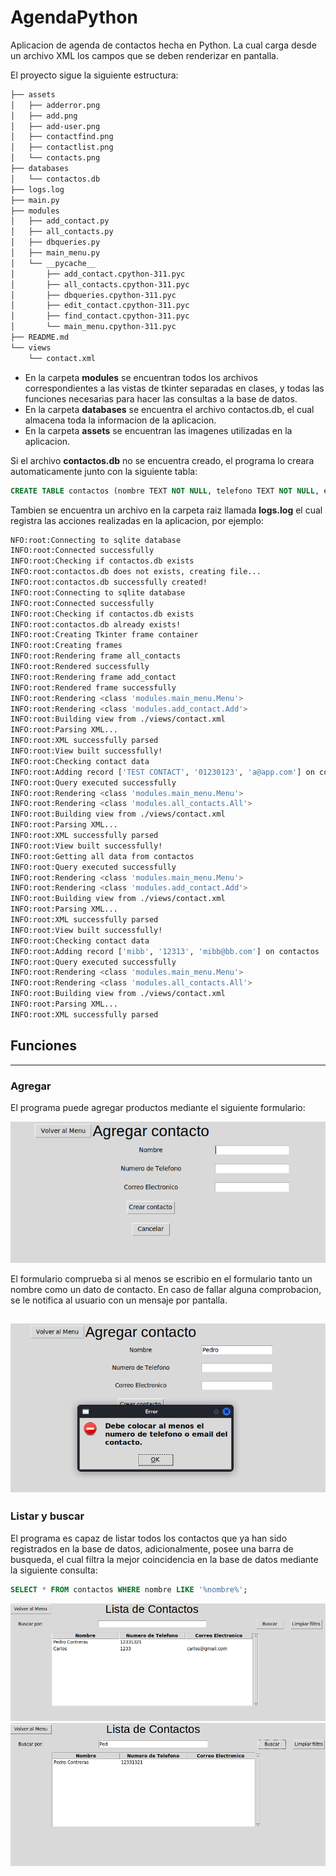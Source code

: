 # AgendaPython

Aplicacion de agenda de contactos hecha en Python. La cual carga desde un archivo XML los campos que se deben renderizar en pantalla.

El proyecto sigue la siguiente estructura:

```bash
├── assets
│   ├── adderror.png
│   ├── add.png
│   ├── add-user.png
│   ├── contactfind.png
│   ├── contactlist.png
│   └── contacts.png
├── databases
│   └── contactos.db
├── logs.log
├── main.py
├── modules
│   ├── add_contact.py
│   ├── all_contacts.py
│   ├── dbqueries.py
│   ├── main_menu.py
│   └── __pycache__
│       ├── add_contact.cpython-311.pyc
│       ├── all_contacts.cpython-311.pyc
│       ├── dbqueries.cpython-311.pyc
│       ├── edit_contact.cpython-311.pyc
│       ├── find_contact.cpython-311.pyc
│       └── main_menu.cpython-311.pyc
├── README.md
└── views
    └── contact.xml
```

- En la carpeta **modules** se encuentran todos los archivos correspondientes a las vistas de tkinter separadas en clases, y todas las funciones necesarias para hacer las consultas a la base de datos.
- En la carpeta **databases** se encuentra el archivo contactos.db, el cual almacena toda la informacion de la aplicacion.
- En la carpeta **assets** se encuentran las imagenes utilizadas en la aplicacion.

Si el archivo **contactos.db** no se encuentra creado, el programa lo creara automaticamente junto con la siguiente tabla:

```SQL
CREATE TABLE contactos (nombre TEXT NOT NULL, telefono TEXT NOT NULL, email TEXT NOT NULL);
```
Tambien se encuentra un archivo en la carpeta raiz llamada **logs.log** el cual registra las acciones realizadas en la aplicacion, por ejemplo:

```bash
NFO:root:Connecting to sqlite database
INFO:root:Connected successfully
INFO:root:Checking if contactos.db exists
INFO:root:contactos.db does not exists, creating file...
INFO:root:contactos.db successfully created!
INFO:root:Connecting to sqlite database
INFO:root:Connected successfully
INFO:root:Checking if contactos.db exists
INFO:root:contactos.db already exists!
INFO:root:Creating Tkinter frame container
INFO:root:Creating frames
INFO:root:Rendering frame all_contacts
INFO:root:Rendered successfully
INFO:root:Rendering frame add_contact
INFO:root:Rendered frame successfully
INFO:root:Rendering <class 'modules.main_menu.Menu'>
INFO:root:Rendering <class 'modules.add_contact.Add'>
INFO:root:Building view from ./views/contact.xml
INFO:root:Parsing XML...
INFO:root:XML successfully parsed
INFO:root:View built successfully!
INFO:root:Checking contact data
INFO:root:Adding record ['TEST CONTACT', '01230123', 'a@app.com'] on contactos
INFO:root:Query executed successfully
INFO:root:Rendering <class 'modules.main_menu.Menu'>
INFO:root:Rendering <class 'modules.all_contacts.All'>
INFO:root:Building view from ./views/contact.xml
INFO:root:Parsing XML...
INFO:root:XML successfully parsed
INFO:root:View built successfully!
INFO:root:Getting all data from contactos
INFO:root:Query executed successfully
INFO:root:Rendering <class 'modules.main_menu.Menu'>
INFO:root:Rendering <class 'modules.add_contact.Add'>
INFO:root:Building view from ./views/contact.xml
INFO:root:Parsing XML...
INFO:root:XML successfully parsed
INFO:root:View built successfully!
INFO:root:Checking contact data
INFO:root:Adding record ['mibb', '12313', 'mibb@bb.com'] on contactos
INFO:root:Query executed successfully
INFO:root:Rendering <class 'modules.main_menu.Menu'>
INFO:root:Rendering <class 'modules.all_contacts.All'>
INFO:root:Building view from ./views/contact.xml
INFO:root:Parsing XML...
INFO:root:XML successfully parsed
```
## Funciones
---

### Agregar

El programa puede agregar productos mediante el siguiente formulario:

![Formulario para agregar contactos](./assets/add.png)

El formulario comprueba si al menos se escribio en el formulario tanto un nombre como un dato de contacto. En caso de fallar alguna comprobacion, se le notifica al usuario con un mensaje por pantalla.

![Ejemplo de error formulario](./assets/adderror.png)
---

### Listar y buscar
El programa es capaz de listar todos los contactos que ya han sido registrados en la base de datos, adicionalmente, posee una barra de busqueda, el cual filtra la mejor coincidencia en la base de datos mediante la siguiente consulta:

```SQL
SELECT * FROM contactos WHERE nombre LIKE '%nombre%';
```
![Ejemplo de la vista para consultar los contactos](./assets/contactlist.png)
![Ejemplo de la vista para consultar los contactos (filtrado por nombre)](./assets/contactfind.png)
